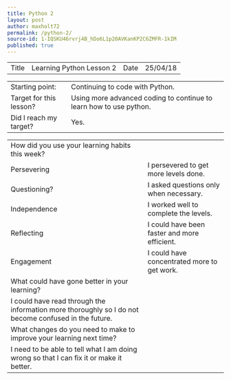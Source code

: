 ```yaml
---
title: Python 2
layout: post
author: maxholt72
permalink: /python-2/
source-id: 1-IQSKU46rvrj4B_hDo6L1p20AVKanKP2C6ZMFR-1kIM
published: true
---
```

<table>
  <tr>
    <td>Title</td>
    <td>Learning Python Lesson 2</td>
    <td>Date</td>
    <td>25/04/18</td>
  </tr>
</table>


<table>
  <tr>
    <td>Starting point:</td>
    <td>Continuing to code with Python.</td>
  </tr>
  <tr>
    <td>Target for this lesson?</td>
    <td>Using more advanced coding to continue to learn how to use python.</td>
  </tr>
  <tr>
    <td>Did I reach my target? </td>
    <td>Yes.</td>
  </tr>
</table>


<table>
  <tr>
    <td>How did you use your learning habits this week?</td>
    <td></td>
  </tr>
  <tr>
    <td>Persevering</td>
    <td>I persevered to get more levels done.</td>
  </tr>
  <tr>
    <td>Questioning?</td>
    <td>I asked questions only when necessary.</td>
  </tr>
  <tr>
    <td>Independence</td>
    <td>I worked well to complete the levels.</td>
  </tr>
  <tr>
    <td>Reflecting</td>
    <td>I could have been faster and more efficient.</td>
  </tr>
  <tr>
    <td>Engagement</td>
    <td>I could have concentrated more to get work.</td>
  </tr>
  <tr>
    <td>What could have gone better in your learning?</td>
    <td></td>
  </tr>
  <tr>
    <td>I could have read through the information more thoroughly so I do not become confused in the future.</td>
    <td></td>
  </tr>
  <tr>
    <td>What changes do you need to make to improve your learning next time?</td>
    <td></td>
  </tr>
  <tr>
    <td>I need to be able to tell what I am doing wrong so that I can fix it or make it better.</td>
    <td></td>
  </tr>
</table>


